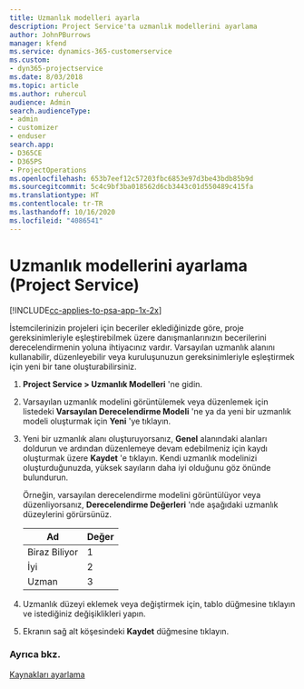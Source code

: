 ```yaml
---
title: Uzmanlık modelleri ayarla
description: Project Service'ta uzmanlık modellerini ayarlama
author: JohnPBurrows
manager: kfend
ms.service: dynamics-365-customerservice
ms.custom:
- dyn365-projectservice
ms.date: 8/03/2018
ms.topic: article
ms.author: ruhercul
audience: Admin
search.audienceType:
- admin
- customizer
- enduser
search.app:
- D365CE
- D365PS
- ProjectOperations
ms.openlocfilehash: 653b7eef12c57203fbc6853e97d3be43bdb85b9d
ms.sourcegitcommit: 5c4c9bf3ba018562d6cb3443c01d550489c415fa
ms.translationtype: HT
ms.contentlocale: tr-TR
ms.lasthandoff: 10/16/2020
ms.locfileid: "4086541"
---
```

# <a name="set-up-proficiency-models-project-service"></a>Uzmanlık modellerini ayarlama (Project Service)

[!INCLUDE[cc-applies-to-psa-app-1x-2x](../includes/cc-applies-to-psa-app-1x-2x.md)]

İstemcilerinizin projeleri için beceriler eklediğinizde göre, proje gereksinimleriyle eşleştirebilmek üzere danışmanlarınızın becerilerini derecelendirmenin yoluna ihtiyacınız vardır. Varsayılan uzmanlık alanını kullanabilir, düzenleyebilir veya kuruluşunuzun gereksinimleriyle eşleştirmek için yeni bir tane oluşturabilirsiniz.  
  
1.  **Project Service > Uzmanlık Modelleri** 'ne gidin.  
  
2.  Varsayılan uzmanlık modelini görüntülemek veya düzenlemek için listedeki **Varsayılan Derecelendirme Modeli** 'ne ya da yeni bir uzmanlık modeli oluşturmak için **Yeni** 'ye tıklayın.  
  
3.  Yeni bir uzmanlık alanı oluşturuyorsanız, **Genel** alanındaki alanları doldurun ve ardından düzenlemeye devam edebilmeniz için kaydı oluşturmak üzere **Kaydet** 'e tıklayın. Kendi uzmanlık modelinizi oluşturduğunuzda, yüksek sayıların daha iyi olduğunu göz önünde bulundurun.  
  
     Örneğin, varsayılan derecelendirme modelini görüntülüyor veya düzenliyorsanız, **Derecelendirme Değerleri** 'nde aşağıdaki uzmanlık düzeylerini görürsünüz.  
  
    |Ad|Değer|  
    |----------|-----------|  
    |Biraz Biliyor|1|  
    |İyi|2|  
    |Uzman|3|  
  
4.  Uzmanlık düzeyi eklemek veya değiştirmek için, tablo düğmesine tıklayın ve istediğiniz değişiklikleri yapın.  
  
5.  Ekranın sağ alt köşesindeki **Kaydet** düğmesine tıklayın.  
  
### <a name="see-also"></a>Ayrıca bkz.  
 [Kaynakları ayarlama](../psa/set-up-resources.md)
